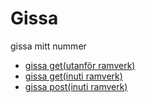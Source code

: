 Gissa
===========================

gissa mitt nummer

* [gissa get(utanför ramverk)](guess)
* [gissa get(inuti ramverk)](gissa/get)
* [gissa post(inuti ramverk)](gissa/session)
